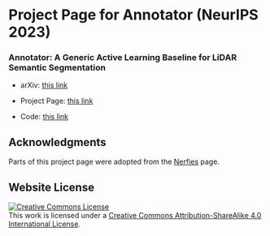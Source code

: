 # Project Page for Annotator (NeurIPS 2023)

### Annotator: A Generic Active Learning Baseline for LiDAR Semantic Segmentation

- arXiv: [this link](https://arxiv.org/pdf/2310.20293.pdf)

- Project Page: [this link](https://binhuixie.github.io/annotator-web)

- Code: [this link](https://github.com/BIT-DA/Annotator)


## Acknowledgments
Parts of this project page were adopted from the [Nerfies](https://nerfies.github.io/) page.

## Website License
<a rel="license" href="http://creativecommons.org/licenses/by-sa/4.0/"><img alt="Creative Commons License" style="border-width:0" src="https://i.creativecommons.org/l/by-sa/4.0/88x31.png" /></a><br />This work is licensed under a <a rel="license" href="http://creativecommons.org/licenses/by-sa/4.0/">Creative Commons Attribution-ShareAlike 4.0 International License</a>.
